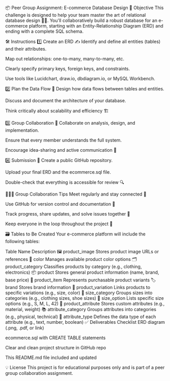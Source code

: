 📦 Peer Group Assignment: E-commerce Database Design
🎯 Objective
This challenge is designed to help your team master the art of relational database design 🧠💾. You'll collaboratively build a robust database for an e-commerce platform, starting with an Entity-Relationship Diagram (ERD) and ending with a complete SQL schema.

🛠️ Instructions
1️⃣ Create an ERD ✍️
Identify and define all entities (tables) and their attributes.

Map out relationships: one-to-many, many-to-many, etc.

Clearly specify primary keys, foreign keys, and constraints.

Use tools like Lucidchart, draw.io, dbdiagram.io, or MySQL Workbench.

2️⃣ Plan the Data Flow 🔄
Design how data flows between tables and entities.

Discuss and document the architecture of your database.

Think critically about scalability and efficiency 🏗️

3️⃣ Group Collaboration 🤝
Collaborate on analysis, design, and implementation.

Ensure that every member understands the full system.

Encourage idea-sharing and active communication 💬

4️⃣ Submission 🚀
Create a public GitHub repository.

Upload your final ERD and the ecommerce.sql file.

Double-check that everything is accessible for review 🔍

🧑‍🤝‍🧑 Group Collaboration Tips
Meet regularly and stay connected 👥

Use GitHub for version control and documentation 📘

Track progress, share updates, and solve issues together 🔧

Keep everyone in the loop throughout the project 🧭

🗃️ Tables to Be Created
Your e-commerce platform will include the following tables:


Table Name	Description
🖼️ product_image	Stores product image URLs or references
🎨 color	Manages available product color options
🗂️ product_category	Classifies products by category (e.g., clothing, electronics)
📦 product	Stores general product information (name, brand, base price)
🧾 product_item	Represents purchasable product variants
🏷️ brand	Stores brand information
🔄 product_variation	Links products to specific variations (e.g., size, color)
📏 size_category	Groups sizes into categories (e.g., clothing sizes, shoe sizes)
📐 size_option	Lists specific size options (e.g., S, M, L, 42)
🧵 product_attribute	Stores custom attributes (e.g., material, weight)
📚 attribute_category	Groups attributes into categories (e.g., physical, technical)
🧪 attribute_type	Defines the data type of each attribute (e.g., text, number, boolean)
✅ Deliverables Checklist
 ERD diagram (.png, .pdf, or link)

 ecommerce.sql with CREATE TABLE statements

 Clear and clean project structure in GitHub repo

 This README.md file included and updated

💡 License
This project is for educational purposes only and is part of a peer group collaboration assignment.

